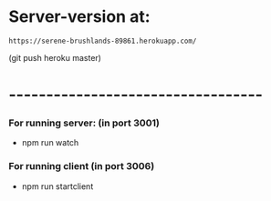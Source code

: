 
# Server-version at:

    https://serene-brushlands-89861.herokuapp.com/


(git push heroku master)


# ----------------------------------

### For running server:  (in port 3001)

* npm run watch

### For running client  (in port 3006)

* npm run startclient


